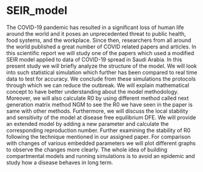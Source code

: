 # SEIR_model
The COVID-19 pandemic has resulted in a significant loss of human life around the world and it poses an unprecedented threat to public health, food systems, and the workplace. Since then, researchers from all around the world published a great number of COVID related papers and articles. In this scientific report we will study one of the papers which used a modified SEIR model applied to data of COVID-19 spread in Saudi Arabia. In this present study we will briefly analyze the structure of the model. We will look into such statistical simulation which further has been compared to real time data to test for accuracy. We conclude from these simulations the protocols through which we can reduce the outbreak. We will explain mathematical concept to have better understanding about the model methodology. Moreover, we will also calculate R0 by using different method called next generation matrix method NGM to see the R0 we have seen in the paper is same with other methods. Furthermore, we will discuss the local stability and sensitivity of the model at disease free equilibrium DFE. We will provide an extended model by adding a new parameter and calculate the corresponding reproduction number. Further examining the stability of R0 following the technique mentioned in our assigned paper. For comparison with changes of various embedded parameters we will plot different graphs to observe the changes more clearly. The whole idea of building compartmental models and running simulations is to avoid an epidemic and study how a disease behaves in long term.
